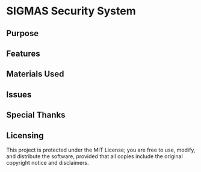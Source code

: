 # SIGMAS Security System
## Purpose
## Features
## Materials Used
## Issues
## Special Thanks
## Licensing
This project is protected under the MIT License; you are free to use, modify, and distribute the software, provided that all copies include the original copyright notice and disclaimers.
